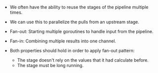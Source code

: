 * We often have the ability to reuse the stages of the pipeline multiple times.
* We can use this to parallelize the pulls from an upstream stage.

* Fan-out: Starting multiple goroutines to handle input from the pipeline.
* Fan-in: Combining multiple results into one channel.

* Both properties should hold in order to apply fan-out pattern: 
    * The stage doesn't rely on the values that it had calculate before.
    * The stage must be long running.

